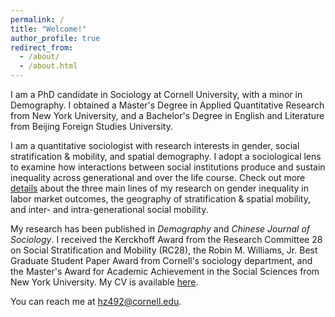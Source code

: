 ```yaml
---
permalink: /
title: "Welcome!"
author_profile: true
redirect_from: 
  - /about/
  - /about.html
---
```


I am a PhD candidate in Sociology at Cornell University, with a minor in Demography. I obtained a Master's Degree in Applied Quantitative Research from New York University, and a Bachelor's Degree in English and Literature from Beijing Foreign Studies University.

I am a quantitative sociologist with research interests in gender, social stratification & mobility, and spatial demography. I adopt a sociological lens to examine how interactions between social institutions produce and sustain inequality across generational and over the life course. Check out more [details](/research) about the three main lines of my research on gender inequality in labor market outcomes, the geography of stratification & spatial mobility, and inter- and intra-generational social mobility. 

My research has been published in _Demography_ and _Chinese Journal of Sociology_. I received the Kerckhoff Award from the Research Committee 28 on Social Stratification and Mobility (RC28), the Robin M. Williams, Jr. Best Graduate Student Paper Award from Cornell's sociology department, and the Master's Award for Academic Achievement in the Social Sciences from New York University. My CV is available [here](/cv).

You can reach me at hz492@cornell.edu. 
